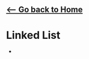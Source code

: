 ## [<-- Go back to Home](https://thecoducer.github.io/GeeksForGeeks_DSA_Course_Solutions/)
# Linked List
- 